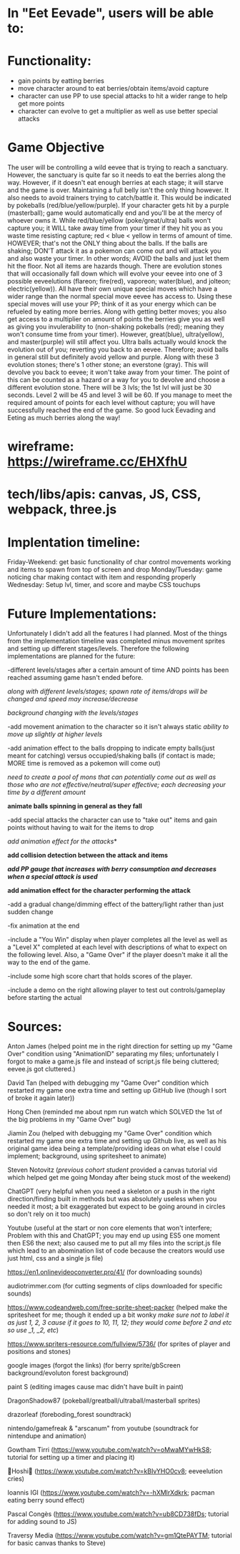 # In "Eet Eevade", users will be able to:

# Functionality:

- gain points by eatting berries
​
- move character around to eat berries/obtain items/avoid capture
​
- character can use PP to use special attacks to hit a wider range to help get more points
​
- character can evolve to get a multiplier as well as use better special attacks
​
<!-- ~~~~~~~~~~~~~~~~~~~~ -->
# Game Objective​

The user will be controlling a wild eevee that is trying to reach a sanctuary. However, the sanctuary is quite far so it needs to eat the berries along the way. However, if it doesn't eat enough berries at each stage; it will starve and the game is over. Maintaining a full belly isn't the only thing however. It also needs to avoid trainers trying to catch/battle it. This would be indicated by pokeballs (red/blue/yellow/purple). If your character gets hit by a purple (masterball); game would automatically end and you'll be at the mercy of whoever owns it. While red/blue/yellow (poke/great/ultra) balls won't capture you; it WILL take away time from your timer if they hit you as you waste time resisting capture; red < blue < yellow in terms of amount of time. HOWEVER; that's not the ONLY thing about the balls. If the balls are shaking; DON'T attack it as a pokemon can come out and will attack you and also waste your timer. In other words; AVOID the balls and just let them hit the floor. Not all items are hazards though. There are evolution stones that will occasionally fall down which will evolve your eevee into one of 3 possible eeveelutions (flareon; fire(red), vaporeon; water(blue), and jolteon; electric(yellow)). All have their own unique special moves which have a wider range than the normal special move eevee has access to. Using these special moves will use your PP; think of it as your energy which can be refueled by eating more berries. Along with getting better moves; you also get access to a multiplier on amount of points the berries give you as well as giving you invulerability to (non-shaking pokeballs (red); meaning they won't consume time from your timer). However, great(blue), ultra(yellow), and master(purple) will still affect you. Ultra balls actually would knock the evolution out of you; reverting you back to an eevee. Therefore; avoid balls in general still but definitely avoid yellow and purple. Along with these 3 evolution stones; there's 1 other stone; an everstone (gray). This will devolve you back to eevee; it won't take away from your timer. The point of this can be counted as a hazard or a way for you to devolve and choose a different evolution stone. There will be 3 lvls; the 1st lvl will just be 30 seconds. Level 2 will be 45 and level 3 will be 60. If you manage to meet the required amount of points for each level without capture; you will have successfully reached the end of the game. So good luck Eevading and Eeting as much berries along the way!
​
​
# wireframe: https://wireframe.cc/EHXfhU

# tech/libs/apis: canvas, JS, CSS, webpack, three.js

# Implentation timeline:
Friday-Weekend: get basic functionality of char control movements working and items to spawn from top of screen and drop
Monday/Tuesday: game noticing char making contact with item and responding properly
Wednesday: Setup lvl, timer, and score and maybe CSS touchups

<!-- ~~~~~~~~ -->

# Future Implementations:

Unfortunately I didn't add all the features I had planned. Most of the things from the implementation timeline was completed minus movement sprites and setting up different stages/levels. Therefore the following implementations are planned for the future:

-different levels/stages after a certain amount of time AND points has been reached assuming game hasn't ended before.

*along with different levels/stages; spawn rate of items/drops will be changed and speed may increase/decrease*

*background changing with the levels/stages*

-add movement animation to the character so it isn't always static 
*ability to move up slightly at higher levels*

-add animation effect to the balls dropping to indicate empty balls(just meant for catching) versus occupied/shaking balls (if contact is made; MORE time is removed as a pokemon will come out)

*need to create a pool of mons that can potentially come out as well as those who are not effective/neutral/super effective; each decreasing your time by a different amount*

**animate balls spinning in general as they fall**

-add special attacks the character can use to "take out" items and gain points without having to wait for the items to drop

*add animation effect for the attacks**

**add collision detection between the attack and items**

***add PP gauge that increases with berry consumption and decreases when a special attack is used***

****add animation effect for the character performing the attack****

-add a gradual change/dimming effect of the battery/light rather than just sudden change

-fix animation at the end

-include a "You Win" display when player completes all the level as well as a "Level X" completed at each level with descriptions of what to expect on the following level. Also, a "Game Over" if the player doesn't make it all the way to the end of the game.

-include some high score chart that holds scores of the player.

-include a demo on the right allowing player to test out controls/gameplay before starting the actual

<!-- ~~~~ -->

# Sources:

Anton James (helped point me in the right direction for setting up my "Game Over" condition using "AnimationID" separating my files; unfortunately I forgot to make a game.js file and instead of script.js file being cluttered; eevee.js got cluttered.)

David Tan (helped with debugging my "Game Over" condition which restarted my game one extra time and setting up GitHub live (though I sort of broke it again later))

Hong Chen (reminded me about npm run watch which SOLVED the 1st of the big problems in my "Game Over" bug)

Jiamin Zou (helped with debugging my "Game Over" condition which restarted my game one extra time and setting up Github live, as well as his original game idea being a template/providing ideas on what else I could implement; background, using spritesheet to animate)

Steven Notovitz (*previous cohort student* provided a canvas tutorial vid which helped get me going Monday after being stuck most of the weekend)

ChatGPT (very helpful when you need a skeleton or a push in the right direction/finding built in methods but was absolutely useless when you needed it most; a bit exaggerated but expect to be going around in circles so don't rely on it too much)

Youtube (useful at the start or non core elements that won't interfere; Problem with this and ChatGPT; you may end up using ES5 one moment then ES6 the next; also caused me to put all my files into the script.js file which lead to an abomination list of code because the creators would use just html, css and a single js file)

https://en1.onlinevideoconverter.pro/41/
(for downloading sounds)

audiotrimmer.com
(for cutting segments of clips downloaded for specific sounds)

https://www.codeandweb.com/free-sprite-sheet-packer
(helped make the spritesheet for me; though it ended up a bit wonky *make sure not to label it as just 1, 2, 3 cause if it goes to 10, 11, 12; they would come before 2 and etc so use _1, _2, etc*)

https://www.spriters-resource.com/fullview/5736/
(for sprites of player and positions and stones)

google images (forgot the links)
(for berry sprite/gbScreen background/evoluton forest background)

paint S
(editing images cause mac didn't have built in paint)

DragonShadow87
(pokeball/greatball/ultraball/masterball sprites)

drazorleaf
(foreboding_forest soundtrack)

nintendo/gamefreak & "arscanum" from youtube
(soundtrack for nintendupe and animation) 

Gowtham Tirri
(https://www.youtube.com/watch?v=oMwaMYwHkS8; tutorial for setting up a timer and placing it)

🌌Hoshi🌌
(https://www.youtube.com/watch?v=kBIvYHO0cv8; eeveelution cries)


Ioannis IGI
(https://www.youtube.com/watch?v=-hXMlrXdkrk; pacman eating berry sound effect)

Pascal Congès
(https://www.youtube.com/watch?v=ub8CD738fDs; tutorial for adding sound to JS)

Traversy Media
(https://www.youtube.com/watch?v=gm1QtePAYTM; tutorial for basic canvas thanks to Steve)


